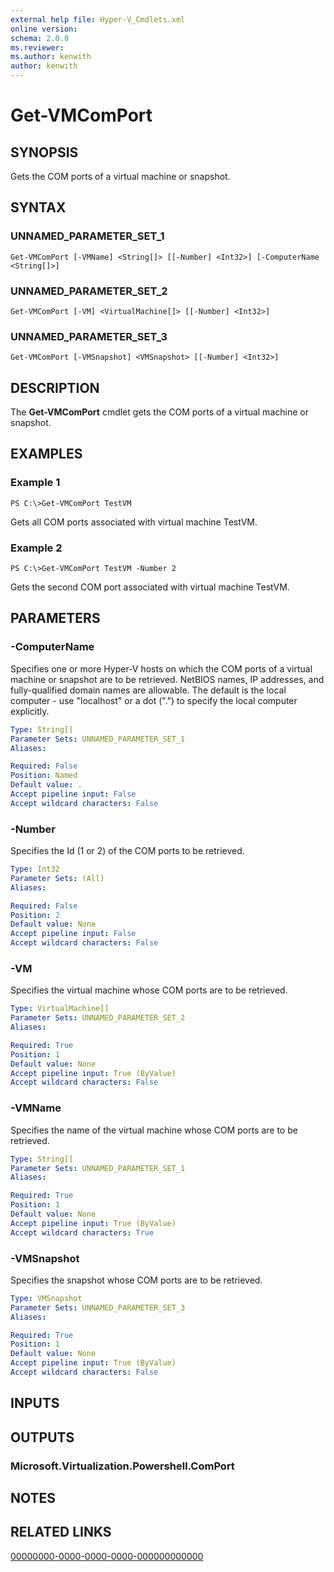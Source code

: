 ```yaml
---
external help file: Hyper-V_Cmdlets.xml
online version: 
schema: 2.0.0
ms.reviewer:
ms.author: kenwith
author: kenwith
---
```


# Get-VMComPort

## SYNOPSIS
Gets the COM ports of a virtual machine or snapshot.

## SYNTAX

### UNNAMED_PARAMETER_SET_1
```
Get-VMComPort [-VMName] <String[]> [[-Number] <Int32>] [-ComputerName <String[]>]
```

### UNNAMED_PARAMETER_SET_2
```
Get-VMComPort [-VM] <VirtualMachine[]> [[-Number] <Int32>]
```

### UNNAMED_PARAMETER_SET_3
```
Get-VMComPort [-VMSnapshot] <VMSnapshot> [[-Number] <Int32>]
```

## DESCRIPTION
The **Get-VMComPort** cmdlet gets the COM ports of a virtual machine or snapshot.

## EXAMPLES

### Example 1
```
PS C:\>Get-VMComPort TestVM
```

Gets all COM ports associated with virtual machine TestVM.

### Example 2
```
PS C:\>Get-VMComPort TestVM -Number 2
```

Gets the second COM port associated with virtual machine TestVM.

## PARAMETERS

### -ComputerName
Specifies one or more Hyper-V hosts on which the COM ports of a virtual machine or snapshot are to be retrieved.
NetBIOS names, IP addresses, and fully-qualified domain names are allowable.
The default is the local computer - use "localhost" or a dot (".") to specify the local computer explicitly.

```yaml
Type: String[]
Parameter Sets: UNNAMED_PARAMETER_SET_1
Aliases: 

Required: False
Position: Named
Default value: .
Accept pipeline input: False
Accept wildcard characters: False
```

### -Number
Specifies the Id (1 or 2) of the COM ports to be retrieved.

```yaml
Type: Int32
Parameter Sets: (All)
Aliases: 

Required: False
Position: 2
Default value: None
Accept pipeline input: False
Accept wildcard characters: False
```

### -VM
Specifies the virtual machine whose COM ports are to be retrieved.

```yaml
Type: VirtualMachine[]
Parameter Sets: UNNAMED_PARAMETER_SET_2
Aliases: 

Required: True
Position: 1
Default value: None
Accept pipeline input: True (ByValue)
Accept wildcard characters: False
```

### -VMName
Specifies the name of the virtual machine whose COM ports are to be retrieved.

```yaml
Type: String[]
Parameter Sets: UNNAMED_PARAMETER_SET_1
Aliases: 

Required: True
Position: 1
Default value: None
Accept pipeline input: True (ByValue)
Accept wildcard characters: True
```

### -VMSnapshot
Specifies the snapshot whose COM ports are to be retrieved.

```yaml
Type: VMSnapshot
Parameter Sets: UNNAMED_PARAMETER_SET_3
Aliases: 

Required: True
Position: 1
Default value: None
Accept pipeline input: True (ByValue)
Accept wildcard characters: False
```

## INPUTS

## OUTPUTS

### Microsoft.Virtualization.Powershell.ComPort

## NOTES

## RELATED LINKS

[00000000-0000-0000-0000-000000000000](00000000-0000-0000-0000-000000000000)


